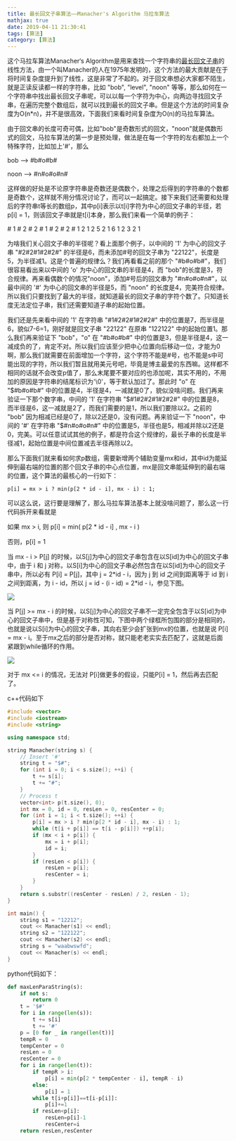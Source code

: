 ```yaml
---
title: 最长回文子串算法——Manacher's Algorithm 马拉车算法
mathjax: true
date: 2019-04-11 21:30:41
tags: [算法]
category: [算法]
---
```


这个马拉车算法Manacher‘s Algorithm是用来查找一个字符串的[最长回文子串](http://en.wikipedia.org/wiki/Longest_palindromic_substring)的线性方法，由一个叫Manacher的人在1975年发明的，这个方法的最大贡献是在于将时间复杂度提升到了线性，这是非常了不起的。对于回文串想必大家都不陌生，就是正读反读都一样的字符串，比如 "bob", "level", "noon" 等等，那么如何在一个字符串中找出最长回文子串呢，可以以每一个字符为中心，向两边寻找回文子串，在遍历完整个数组后，就可以找到最长的回文子串。但是这个方法的时间复杂度为O(n*n)，并不是很高效，下面我们来看时间复杂度为O(n)的马拉车算法。

由于回文串的长度可奇可偶，比如"bob"是奇数形式的回文，"noon"就是偶数形式的回文，马拉车算法的第一步是预处理，做法是在每一个字符的左右都加上一个特殊字符，比如加上'#'，那么

bob    -->      #b#o#b#

noon    -->    #n#o#o#n# 

这样做的好处是不论原字符串是奇数还是偶数个，处理之后得到的字符串的个数都是奇数个，这样就不用分情况讨论了，而可以一起搞定。接下来我们还需要和处理后的字符串t等长的数组p，其中p[i]表示以t[i]字符为中心的回文子串的半径，若p[i] = 1，则该回文子串就是t[i]本身，那么我们来看一个简单的例子：

\# 1 \# 2 \# 2 \# 1 \# 2 \# 2 \#
1 2 1 2 5 2 1 6 1 2 3 2 1

为啥我们关心回文子串的半径呢？看上面那个例子，以中间的 '1' 为中心的回文子串 "#2#2#1#2#2#" 的半径是6，而未添加#号的回文子串为 "22122"，长度是5，为半径减1。这是个普遍的规律么？我们再看看之前的那个 "#b#o#b#"，我们很容易看出来以中间的 'o' 为中心的回文串的半径是4，而 "bob"的长度是3，符合规律。再来看偶数个的情况"noon"，添加#号后的回文串为 "#n#o#o#n#"，以最中间的 '#' 为中心的回文串的半径是5，而 "noon" 的长度是4，完美符合规律。所以我们只要找到了最大的半径，就知道最长的回文子串的字符个数了。只知道长度无法定位子串，我们还需要知道子串的起始位置。   

我们还是先来看中间的 '1' 在字符串 "#1#2#2#1#2#2#" 中的位置是7，而半径是6，貌似7-6=1，刚好就是回文子串 "22122" 在原串 "122122" 中的起始位置1。那么我们再来验证下 "bob"，"o" 在 "#b#o#b#" 中的位置是3，但是半径是4，这一减成负的了，肯定不对。所以我们应该至少把中心位置向后移动一位，才能为0啊，那么我们就需要在前面增加一个字符，这个字符不能是#号，也不能是s中可能出现的字符，所以我们暂且就用美元号吧，毕竟是博主最爱的东西嘛。这样都不相同的话就不会改变p值了，那么末尾要不要对应的也添加呢，其实不用的，不用加的原因是字符串的结尾标识为'\0'，等于默认加过了。那此时 "o" 在 "\$#b#o#b#" 中的位置是4，半径是4，一减就是0了，貌似没啥问题。我们再来验证一下那个数字串，中间的 '1' 在字符串 "$#1#2#2#1#2#2#" 中的位置是8，而半径是6，这一减就是2了，而我们需要的是1，所以我们要除以2。之前的 "bob" 因为相减已经是0了，除以2还是0，没有问题。再来验证一下 "noon"，中间的 '#' 在字符串 "​\$#n#o#o#n#" 中的位置是5，半径也是5，相减并除以2还是0，完美。可以任意试试其他的例子，都是符合这个规律的，最长子串的长度是半径减1，起始位置是中间位置减去半径再除以2。

那么下面我们就来看如何求p数组，需要新增两个辅助变量mx和id，其中id为能延伸到最右端的位置的那个回文子串的中心点位置，mx是回文串能延伸到的最右端的位置，这个算法的最核心的一行如下：

```
p[i] = mx > i ? min(p[2 * id - i], mx - i) : 1;
```

可以这么说，这行要是理解了，那么马拉车算法基本上就没啥问题了，那么这一行代码拆开来看就是

如果 mx > i, 则 p[i] = min( p[2 * id - i] , mx - i )

否则，p[i] = 1

当 mx - i > P[j] 的时候，以S[j]为中心的回文子串包含在以S[id]为中心的回文子串中，由于 i 和 j 对称，以S[i]为中心的回文子串必然包含在以S[id]为中心的回文子串中，所以必有 P[i] = P[j]，其中 j = 2\*id - i，因为 j 到 id 之间到距离等于 id 到 i 之间到距离，为 i - id，所以 j = id - (i - id) = 2\*id - i，参见下图。

![](https://github-blog-1255346696.cos.ap-beijing.myqcloud.com/20190411213259.png)

当 P[j] >= mx - i 的时候，以S[j]为中心的回文子串不一定完全包含于以S[id]为中心的回文子串中，但是基于对称性可知，下图中两个绿框所包围的部分是相同的，也就是说以S[i]为中心的回文子串，其向右至少会扩张到mx的位置，也就是说 P[i] = mx - i。至于mx之后的部分是否对称，就只能老老实实去匹配了，这就是后面紧跟到while循环的作用。

![](https://github-blog-1255346696.cos.ap-beijing.myqcloud.com/20190411213328.png)

对于 mx <= i 的情况，无法对 P[i]做更多的假设，只能P[i] = 1，然后再去匹配了。

c++代码如下

```c++
#include <vector>
#include <iostream>
#include <string>

using namespace std;

string Manacher(string s) {
    // Insert '#'
    string t = "$#";
    for (int i = 0; i < s.size(); ++i) {
        t += s[i];
        t += "#";
    }
    // Process t
    vector<int> p(t.size(), 0);
    int mx = 0, id = 0, resLen = 0, resCenter = 0;
    for (int i = 1; i < t.size(); ++i) {
        p[i] = mx > i ? min(p[2 * id - i], mx - i) : 1;
        while (t[i + p[i]] == t[i - p[i]]) ++p[i];
        if (mx < i + p[i]) {
            mx = i + p[i];
            id = i;
        }
        if (resLen < p[i]) {
            resLen = p[i];
            resCenter = i;
        }
    }
    return s.substr((resCenter - resLen) / 2, resLen - 1);
}

int main() {
    string s1 = "12212";
    cout << Manacher(s1) << endl;
    string s2 = "122122";
    cout << Manacher(s2) << endl;
    string s = "waabwswfd";
    cout << Manacher(s) << endl;
}
```

python代码如下：

```python
def maxLenParaString(s):
    if not s:
        return 0
    t = '$#'
    for i in range(len(s)):
        t += s[i]
        t += '#'
    p = [0 for _ in range(len(t))]
    tempR = 0
    tempCenter = 0
    resLen = 0
    resCenter = 0
    for i in range(len(t)):
        if tempR > i:
            p[i] = min(p[2 * tempCenter - i], tempR - i)
        else:
            p[i] = 1
        while t[i+p[i]]==t[i-p[i]]:
            p[i]+=1
        if resLen<p[i]:
            resLen=p[i]-1
            resCenter=i
    return resLen,resCenter
```







